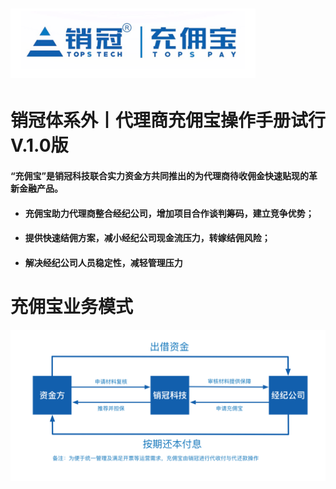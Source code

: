 # ![](/assets/import.png1212)

# 销冠体系外丨代理商充佣宝操作手册试行V.1.0版

#### “充佣宝”是销冠科技联合实力资金方共同推出的为代理商待收佣金快速贴现的革新金融产品。

* #### 充佣宝助力代理商整合经纪公司，增加项目合作谈判筹码，建立竞争优势；
* #### 提供快速结佣方案，减小经纪公司现金流压力，转嫁结佣风险；
* #### 解决经纪公司人员稳定性，减轻管理压力

# 充佣宝业务模式

![](/assets/import.png1231)


